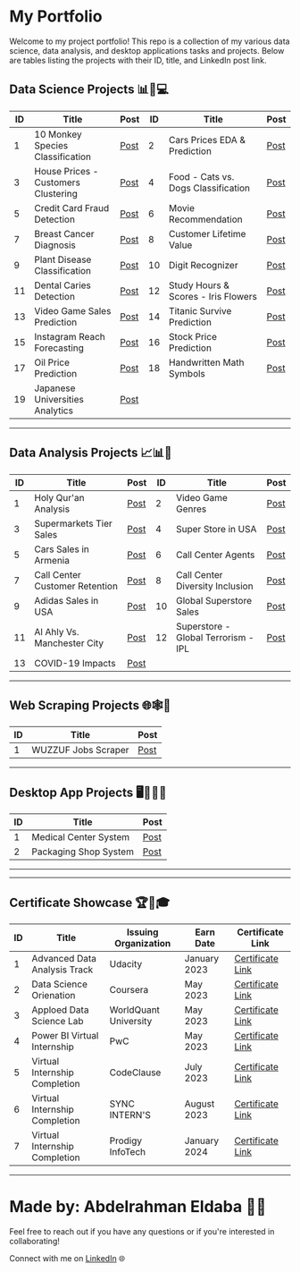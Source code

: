 # My Portfolio
Welcome to my project portfolio! This repo is a collection of my various data science, data analysis, and desktop applications tasks and projects. Below are tables listing the projects with their ID, title, and LinkedIn post link.

## Data Science Projects 📊🧠💻

| ID |               Title               |    Post   | ID |               Title               |   Post   |
| -- | --------------------------------- | --------- | -- | --------------------------------- | -------- |
| 1  | 10 Monkey Species Classification       | [Post](https://www.linkedin.com/posts/abdelrahman-eldaba-739805192_monkeyclassification-monkeyspecies-datascience-activity-7151296487639965696-eAN9/) | 2  | Cars Prices EDA & Prediction   | [Post](https://www.linkedin.com/posts/abdelrahman-eldaba-739805192_datascience-machinelearning-github-activity-7147144691325603840-eMQv/) |
| 3  | House Prices - Customers Clustering       | [Post](https://www.linkedin.com/posts/abdelrahman-eldaba-739805192_prodigyinfotech-datascience-machinelearning-activity-7144066087385563136-JWq2/) | 4 | Food - Cats vs. Dogs Classification | [Post](https://www.linkedin.com/posts/abdelrahman-eldaba-739805192_prodigyinfotech-machinelearning-deeplearning-activity-7146181371063947264-aZAI/) |
| 5  | Credit Card Fraud Detection | [Post](https://www.linkedin.com/posts/abdelrahman-eldaba-739805192_datascience-internship-codeclause-activity-7079145025661472768-lH9r/) | 6  | Movie Recommendation | [Post](https://www.linkedin.com/posts/abdelrahman-eldaba-739805192_datascience-machinelearning-movierecommendation-activity-7079928456452448256-OUc8/) |
| 7  | Breast Cancer Diagnosis        | [Post](https://www.linkedin.com/posts/abdelrahman-eldaba-739805192_dataanalysis-machinelearning-breastcancerdiagnosis-activity-7080410362994466816-dZoD/) | 8  | Customer Lifetime Value        | [Post](https://www.linkedin.com/posts/abdelrahman-eldaba-739805192_forage-dataanalytics-kpmg-activity-7087669877401952256-rLyD/) |
| 9  | Plant Disease Classification        | [Post](https://www.linkedin.com/posts/abdelrahman-eldaba-739805192_syncinterns-syncintern-plantdiseasedetection-activity-7089312276876279809-Nrex/) | 10 | Digit Recognizer        | [Post](https://www.linkedin.com/posts/abdelrahman-eldaba-739805192_syncinterns-syncintern-artificialintelligenceintern-activity-7091302215163817984-rCEf/) |
| 11 | Dental Caries Detection        | [Post](https://www.linkedin.com/posts/abdelrahman-eldaba-739805192_machinelearning-computervision-healthcare-activity-7095665852905136128-ag12/) | 12 | Study Hours & Scores - Iris Flowers       | [Post](https://www.linkedin.com/posts/abdelrahman-eldaba-739805192_gripsept23-gripseptember2023-thesparksfoundation-activity-7106618825579651073-JR3X/) |
| 13 | Video Game Sales Prediction        | [Post](https://www.linkedin.com/posts/abdelrahman-eldaba-739805192_asterisctechnocrat-internship2023-virtualinternship-activity-7111252469623533569-xAUs/) | 14 | Titanic Survive Prediction        | [Post](https://www.linkedin.com/posts/abdelrahman-eldaba-739805192_bharatintern-virtualinternship-internship2023-activity-7115689550353461248-_yw_/) |
| 15 | Instagram Reach Forecasting        | [Post](https://www.linkedin.com/posts/abdelrahman-eldaba-739805192_asterisctechnocrat-datascience-virtualinternship-activity-7112472745568854016-2HNs/) | 16 | Stock Price Prediction       | [Post](https://www.linkedin.com/posts/abdelrahman-eldaba-739805192_asterisctechnocrat-virtualinternship-internship2023-activity-7113173830533025792-NVoT/) |
| 17 | Oil Price Prediction        | [Post](https://www.linkedin.com/posts/abdelrahman-eldaba-739805192_bharatintern-virtualinternship-datascience-activity-7115087803180331008-Jt_a/) | 18 | Handwritten Math Symbols        | [Post](https://www.linkedin.com/posts/abdelrahman-eldaba-739805192_handwrittensymoblsdetection-cnn-datascience-activity-7140355691730419713-vIt9/) |
| 19  | Japanese Universities Analytics  | [Post](https://www.linkedin.com/posts/abdelrahman-eldaba-739805192_datascience-machinelearning-dataanalytics-activity-7149450866381545473-HJUg/) |

---

## Data Analysis Projects 📈📊🧐

| ID |               Title               |    Post    | ID |               Title               |    Post    |
| -- | --------------------------------- | ---------- | -- | --------------------------------- | ---------- |
| 1  | Holy Qur'an Analysis              | [Post](https://www.linkedin.com/posts/abdelrahman-eldaba-739805192_holyquran-python-dataanalysis-activity-7148780421017735169-mcqD/) | 2  | Video Game Genres | [Post](https://www.linkedin.com/posts/abdelrahman-eldaba-739805192_videogames-sales-dashboard-activity-7034800497316311040-bYmR/) |
| 3  | Supermarkets Tier Sales           | [Post](https://www.linkedin.com/posts/abdelrahman-eldaba-739805192_dashboard-dataanalysis-excel-activity-7036108671801536512-O8rz/) | 4  | Super Store in USA | [Post](https://www.linkedin.com/posts/abdelrahman-eldaba-739805192_dashboard-dataanalysis-excel-activity-7039717117075566592-gArg/) |
| 5  | Cars Sales in Armenia             | [Post](https://www.linkedin.com/posts/abdelrahman-eldaba-739805192_sales-kaggle-cars-activity-7050084412574638080-HHO4/) | 6  | Call Center Agents | [Post](https://www.linkedin.com/posts/abdelrahman-eldaba-739805192_data-training-powerbi-activity-7057561853740097536-HZwc/) |
| 7  | Call Center Customer Retention    | [Post](https://www.linkedin.com/posts/abdelrahman-eldaba-739805192_powerbi-internship-pwc-activity-7060156624157519873-4gxX/) | 8  | Call Center Diversity Inclusion        | [Post](https://www.linkedin.com/posts/abdelrahman-eldaba-739805192_powerbi-internship-pwc-activity-7063564977160228865-X7OH/) |
| 9  | Adidas Sales in USA | [Post](https://www.linkedin.com/posts/abdelrahman-eldaba-739805192_sales-kaggle-dashboard-activity-7069948657982218240-j-L5/) | 10  | Global Superstore Sales | [Post](https://www.linkedin.com/posts/abdelrahman-eldaba-739805192_datavisualization-powerbi-businessintelligence-activity-7072591188804931584-ifPK/) |
| 11 | Al Ahly Vs. Manchester City       | [Post](https://www.linkedin.com/posts/abdelrahman-eldaba-739805192_football-uefa-caf-activity-7074037507067174912-hQcp/) | 12 | Superstore - Global Terrorism - IPL    | [Post](https://www.linkedin.com/posts/abdelrahman-eldaba-739805192_gripseptember23-virtualinternship-thesparksfoundation-activity-7105185670838595584--2Bc/) |
| 13 | COVID-19 Impacts                  | [Post](https://www.linkedin.com/posts/abdelrahman-eldaba-739805192_asterisctechnocrat-virtualinternship-datascience-activity-7110534569530945536-QQNF/) |


---

## Web Scraping Projects 🌐🕸️👀

| ID | Title                             |    Post    |
| -- | --------------------------------- | ---------- |
| 1  | WUZZUF Jobs Scraper               | [Post](https://www.linkedin.com/posts/abdelrahman-eldaba-739805192_python-webscraping-tkinter-activity-7154872746760384512-VKeu/) |

---

## Desktop App Projects 🖥️📱👨‍💻

| ID | Title                             |    Post    |
| -- | --------------------------------- | ---------- |
| 1  | Medical Center System             | [Post](https://www.linkedin.com/posts/abdelrahman-eldaba-739805192_python-data-database-activity-7066537982169686016-5PZD/) |
| 2  | Packaging Shop System             | [Post](https://www.linkedin.com/posts/abdelrahman-eldaba-739805192_packaging-tinker-python-activity-7082584785407123456-m-Yr/) |

---
---

## Certificate Showcase 🏆📜🎓

| ID | Title                             |    Issuing Organization    |    Earn Date    |    Certificate Link    |
| -- | --------------------------------- | -------------------------- | --------------- | ---------------------- |
| 1  | Advanced Data Analysis Track | Udacity | January 2023 | [Certificate Link](https://www.linkedin.com/posts/abdelrahman-eldaba-739805192_dataanalysis-egfwd-udacity-activity-7028132217172242432-V8TE/) |
| 2  | Data Science Orienation | Coursera | May 2023 | [Certificate Link](https://www.linkedin.com/posts/abdelrahman-eldaba-739805192_data-science-orientation-was-issued-by-coursera-activity-7052914464760705024-a-91/) |
| 3  | Apploed Data Science Lab | WorldQuant University | May 2023 | [Certificate Link](https://www.linkedin.com/posts/abdelrahman-eldaba-739805192_applied-data-science-lab-was-issued-by-worldquant-activity-7059823697234173953-3hVM/) |
| 4  | Power BI Virtual Internship | PwC | May 2023 | [Certificate Link](https://www.linkedin.com/posts/abdelrahman-eldaba-739805192_forage-activity-7063569298371284992-I3BT/) |
| 5  | Virtual Internship Completion | CodeClause | July 2023 | [Certificate Link](https://www.linkedin.com/posts/abdelrahman-eldaba-739805192_codeclauseinternship-dataanalysis-datascience-activity-7081636688996761600-T9Fv/) |
| 6  | Virtual Internship Completion | SYNC INTERN'S | August 2023 | [Certificate Link](https://www.linkedin.com/posts/abdelrahman-eldaba-739805192_syncinterns-virtualinternship-internship2023-activity-7100395818293059585-D1SS/) |
| 7  | Virtual Internship Completion | Prodigy InfoTech | January 2024 | [Certificate Link](https://www.linkedin.com/posts/abdelrahman-eldaba-739805192_prodigyinfotech-mlinternship-machinelearning-activity-7147597677399117824-M-yf/) |

---

# Made by: Abdelrahman Eldaba 👨‍💻
Feel free to reach out if you have any questions or if you're interested in collaborating!

Connect with me on [LinkedIn](https://www.linkedin.com/in/abdelrahman-eldaba-739805192/) 🌐
